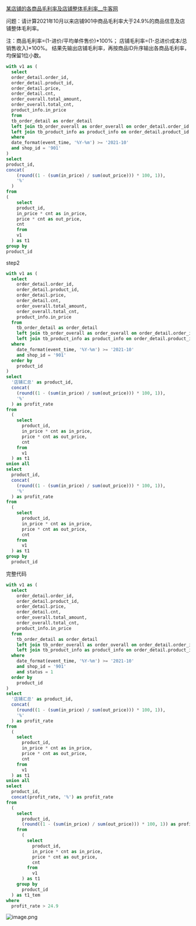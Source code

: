 [某店铺的各商品毛利率及店铺整体毛利率__牛客网](https://www.nowcoder.com/questionTerminal/65de67f666414c0e8f9a34c08d4a8ba6)

问题：请计算2021年10月以来店铺901中商品毛利率大于24.9%的商品信息及店铺整体毛利率。

注：商品毛利率=(1-进价/平均单件售价)*100%；
店铺毛利率=(1-总进价成本/总销售收入)*100%。
结果先输出店铺毛利率，再按商品ID升序输出各商品毛利率，均保留1位小数。

```sql
with v1 as (
  select
  order_detail.order_id,
  order_detail.product_id,
  order_detail.price,
  order_detail.cnt,
  order_overall.total_amount,
  order_overall.total_cnt,
  product_info.in_price
  from
  tb_order_detail as order_detail
  left join tb_order_overall as order_overall on order_detail.order_id = order_overall.order_id
  left join tb_product_info as product_info on order_detail.product_id = product_info.product_id
  where
  date_format(event_time, '%Y-%m') >= '2021-10'
  and shop_id = '901'
)
select
product_id,
concat(
    (round((1 - (sum(in_price) / sum(out_price))) * 100, 1)),
    '%'
  )
from
(
    select
    product_id,
    in_price * cnt as in_price,
    price * cnt as out_price,
    cnt
    from
    v1
  ) as t1
group by
product_id
```
step2
```sql
with v1 as (
  select
    order_detail.order_id,
    order_detail.product_id,
    order_detail.price,
    order_detail.cnt,
    order_overall.total_amount,
    order_overall.total_cnt,
    product_info.in_price
  from
    tb_order_detail as order_detail
    left join tb_order_overall as order_overall on order_detail.order_id = order_overall.order_id
    left join tb_product_info as product_info on order_detail.product_id = product_info.product_id
  where
    date_format(event_time, '%Y-%m') >= '2021-10'
    and shop_id = '901'
  order by
    product_id
)
select
  '店铺汇总' as product_id,
  concat(
    (round((1 - (sum(in_price) / sum(out_price))) * 100, 1)),
    '%'
  ) as profit_rate
from
  (
    select
      product_id,
      in_price * cnt as in_price,
      price * cnt as out_price,
      cnt
    from
      v1
  ) as t1
union all
select
  product_id,
  concat(
    (round((1 - (sum(in_price) / sum(out_price))) * 100, 1)),
    '%'
  ) as profit_rate
from
  (
    select
      product_id,
      in_price * cnt as in_price,
      price * cnt as out_price,
      cnt
    from
      v1
  ) as t1
group by
  product_id
```
完整代码
```sql
with v1 as (
  select
    order_detail.order_id,
    order_detail.product_id,
    order_detail.price,
    order_detail.cnt,
    order_overall.total_amount,
    order_overall.total_cnt,
    product_info.in_price
  from
    tb_order_detail as order_detail
    left join tb_order_overall as order_overall on order_detail.order_id = order_overall.order_id
    left join tb_product_info as product_info on order_detail.product_id = product_info.product_id
  where
    date_format(event_time, '%Y-%m') >= '2021-10'
    and shop_id = '901'
    and status = 1
  order by
    product_id
)
select
  '店铺汇总' as product_id,
  concat(
    (round((1 - (sum(in_price) / sum(out_price))) * 100, 1)),
    '%'
  ) as profit_rate
from
  (
    select
      product_id,
      in_price * cnt as in_price,
      price * cnt as out_price,
      cnt
    from
      v1
  ) as t1
union all
select
  product_id,
  concat(profit_rate, '%') as profit_rate
from
  (
    select
      product_id,
      (round((1 - (sum(in_price) / sum(out_price))) * 100, 1)) as profit_rate
    from
      (
        select
          product_id,
          in_price * cnt as in_price,
          price * cnt as out_price,
          cnt
        from
          v1
      ) as t1
    group by
      product_id
  ) as t1_tem
where
  profit_rate > 24.9
```

![image.png](https://cdn.nlark.com/yuque/0/2023/png/21613696/1674653630284-d1a0ee6b-4dcc-4972-b91b-0e4a29eb2f11.png#averageHue=%23f0f0f0&clientId=ue9e8b794-e2d2-4&from=paste&height=930&id=ubfe25b94&originHeight=1860&originWidth=385&originalType=binary&ratio=1&rotation=0&showTitle=false&size=198630&status=done&style=none&taskId=ud1ae20c8-26cf-48ff-ad54-5e0e7ad6974&title=&width=192.5)